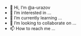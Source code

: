 - 👋 Hi, I’m @a-urazov
- 👀 I’m interested in ...
- 🌱 I’m currently learning ...
- 💞️ I’m looking to collaborate on ...
- 📫 How to reach me ...

<!---
a-urazov/a-urazov is a ✨ special ✨ repository because its `README.md` (this file) appears on your GitHub profile.
You can click the Preview link to take a look at your changes.
--->
